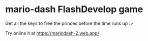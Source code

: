 # mario-dash FlashDevelop game

Get all the keys to free the princes before the time runs up :>

Try online it at https://mariodash-2.web.app/
